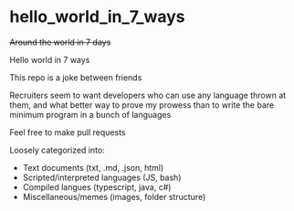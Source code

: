 # hello_world_in_7_ways

~~Around the world in 7 days~~

Hello world in 7 ways 


This repo is a joke between friends 

Recruiters seem to want developers who can use any language thrown at them, and what better way to prove my prowess than to write the bare minimum program in a bunch of languages 

Feel free to make pull requests 

Loosely categorized into:
- Text documents (txt, .md, .json, html)
- Scripted/interpreted languages (JS, bash)
- Compiled langues (typescript, java, c#)
- Miscellaneous/memes (images, folder structure)
